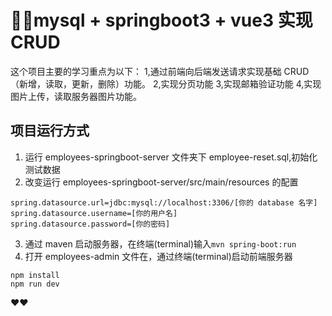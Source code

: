 # 👩‍💻mysql + springboot3 + vue3 实现 CRUD

这个项目主要的学习重点为以下：
1,通过前端向后端发送请求实现基础 CRUD（新增，读取，更新，删除）功能。
2,实现分页功能
3,实现邮箱验证功能
4,实现图片上传，读取服务器图片功能。

## 项目运行方式

1. 运行 employees-springboot-server 文件夹下 employee-reset.sql,初始化测试数据
2. 改变运行 employees-springboot-server/src/main/resources 的配置

```
spring.datasource.url=jdbc:mysql://localhost:3306/[你的 database 名字]
spring.datasource.username=[你的用户名]
spring.datasource.password=[你的密码]
```

3. 通过 maven 启动服务器，在终端(terminal)输入`mvn spring-boot:run`
4. 打开 employees-admin 文件在，通过终端(terminal)启动前端服务器

```
npm install
npm run dev
```

❤️❤️
